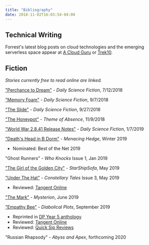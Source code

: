 ```yaml
---
title: "Bibliography"
date: 2018-11-02T16:03:54-04:00
---
```


## Technical Writing
Forrest's latest blog posts on cloud technologies and the emerging serverless space appear at [A Cloud Guru](https://read.acloud.guru/@forrestbrazeal) or [Trek10](https://www.trek10.com/blog/).

## Fiction
*Stories currently free to read online are linked.*

["Perchance to Dream"](https://dailysciencefiction.com/science-fiction/biotech/forrest-brazeal/perchance-to-dream-SF) - *Daily Science Fiction*, 7/12/2018

["Memory Foam"](https://dailysciencefiction.com/science-fiction/biotech/forrest-brazeal/memory-foam) - *Daily Science Fiction*, 9/7/2018

["The Slide"](https://dailysciencefiction.com/science-fiction/other-worlds-sf/forrest-brazeal/the-slide) - *Daily Science Fiction*, 9/27/2018

["The Honeypot"](http://www.themeofabsence.com/2018/11/the-honeypot-by-forrest-brazeal/) - *Theme of Absence*, 11/9/2018

["World War 2.8.41 Release Notes"](https://dailysciencefiction.com/science-fiction/future-societies/forrest-brazeal/world-war-2841-release-notes) - *Daily Science Fiction*, 1/7/2019

["Death's Head in B Dorm"](https://menacinghedge.com/winter2019/entry-brazeal.php) - *Menacing Hedge*, Winter 2019
  
  - Nominated: Best of the Net 2019

"Ghost Runners" - *Who Knocks* Issue 1, Jan 2019

["The Girl of the Golden City"](http://www.starshipsofa.com/blog/2019/05/08/starshipsofa-no-587-forrest-brazeal/) - *StarShipSofa*, May 2019

["Under The Hat"](http://constellary.com/blog-post/fiction-under-the-hat/) - *Constellary Tales* Issue 3, May 2019
  
  - Reviewed: [Tangent Online](https://www.tangentonline.com/e-market-quarterly-reviewsmenu-267/302-constellary-tales/4184-constellary-tales-3-may-2019)

["The Mark"](https://www.mysteriononline.com/2019/06/the-mark.html) - *Mysterion*, June 2019

["Empathy Bee"](https://www.diabolicalplots.com/dp-fiction-55a-empathy-bee-by-forrest-brazeal/) - *Diabolical Plots*, September 2019 

  - Reprinted in [DP Year 5 anthology](https://www.amazon.com/Diabolical-Plots-Year-FIve-Anthology-ebook/dp/B07NNJWSPC)
  - Reviewed: [Tangent Online](https://www.tangentonline.com/e-market-monthly-reviewsmenu-265/279-diabolical-plots/4284-diabolical-plots-55-september-2019)
  - Reviewed: [Quick Sip Reviews](https://quicksipreviews.blogspot.com/2019/09/quick-sips-diabolical-plots-55.html)

"Russian Rhapsody" - *Abyss and Apex*, forthcoming 2020
